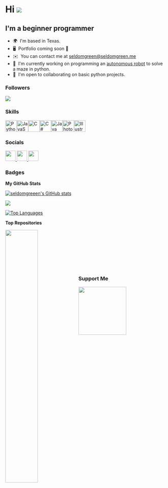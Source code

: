Hi ![](https://user-images.githubusercontent.com/18350557/176309783-0785949b-9127-417c-8b55-ab5a4333674e.gif)
=========================================================================================================================

I'm a beginner programmer
-------------------------

* 🌍  I'm based in Texas.
* 🖥️  Portfolio coming soon 👀
* ✉️  You can contact me at [seldomgreen@seldomgreen.me](mailto:seldomgreen@seldomgreen.me)
* 🚀  I'm currently working on programming an [autonomous robot](https://github.com/Laneco-Ltd/Maze-Solving-Robot) to solve a maze in python.
* 🤝  I'm open to collaborating on basic python projects.

### Followers
<a href="https://www.github.com/seldomgreeen" target="_blank" rel="noreferrer"><img
src="https://img.shields.io/github/followers/seldomgreeen?logo=github&style=for-the-badge&color=14b8a6&labelColor=000000" /></a>

### Skills


<p align="left">
<a href="https://www.python.org/" target="_blank" rel="noreferrer"><img src="https://raw.githubusercontent.com/danielcranney/readme-generator/main/public/icons/skills/python-colored.svg" width="36" height="36" alt="Python" /></a><a href="https://developer.mozilla.org/en-US/docs/Web/JavaScript" target="_blank" rel="noreferrer"><img src="https://raw.githubusercontent.com/danielcranney/readme-generator/main/public/icons/skills/javascript-colored.svg" width="36" height="36" alt="JavaScript" /></a><a href="https://docs.microsoft.com/en-us/cpp/?view=msvc-170" target="_blank" rel="noreferrer"><img src="https://raw.githubusercontent.com/danielcranney/readme-generator/main/public/icons/skills/c-colored.svg" width="36" height="36" alt="C" /></a><a href="https://docs.microsoft.com/en-us/dotnet/csharp/" target="_blank" rel="noreferrer"><img src="https://raw.githubusercontent.com/danielcranney/readme-generator/main/public/icons/skills/csharp-colored.svg" width="36" height="36" alt="C#" /></a><a href="https://www.oracle.com/java/" target="_blank" rel="noreferrer"><img src="https://raw.githubusercontent.com/danielcranney/readme-generator/main/public/icons/skills/java-colored.svg" width="36" height="36" alt="Java" /></a><a href="https://www.adobe.com/uk/products/photoshop.html" target="_blank" rel="noreferrer"><img src="https://raw.githubusercontent.com/danielcranney/readme-generator/main/public/icons/skills/photoshop-colored.svg" width="36" height="36" alt="Photoshop" /></a><a href="https://www.adobe.com/uk/products/illustrator.html" target="_blank" rel="noreferrer"><img src="https://raw.githubusercontent.com/danielcranney/readme-generator/main/public/icons/skills/illustrator-colored.svg" width="36" height="36" alt="Illustrator" /></a>
</p>


### Socials

<p align="left"> <a href="https://discord.com/users/tejas.e" target="_blank" rel="noreferrer"> <picture> <source media="(prefers-color-scheme: dark)" srcset="undefined" /> <source media="(prefers-color-scheme: light)" srcset="https://raw.githubusercontent.com/danielcranney/readme-generator/main/public/icons/socials/discord.svg" /> <img src="https://raw.githubusercontent.com/danielcranney/readme-generator/main/public/icons/socials/discord.svg" width="32" height="32" /> </picture> </a> <a href="https://www.github.com/seldomgreeen" target="_blank" rel="noreferrer"> <picture> <source media="(prefers-color-scheme: dark)" srcset="https://raw.githubusercontent.com/danielcranney/readme-generator/main/public/icons/socials/github-dark.svg" /> <source media="(prefers-color-scheme: light)" srcset="https://raw.githubusercontent.com/danielcranney/readme-generator/main/public/icons/socials/github.svg" /> <img src="https://raw.githubusercontent.com/danielcranney/readme-generator/main/public/icons/socials/github.svg" width="32" height="32" /> </picture> </a> <a href="https://www.stackoverflow.com/users/23209373/seldomgreen" target="_blank" rel="noreferrer"> <picture> <source media="(prefers-color-scheme: dark)" srcset="undefined" /> <source media="(prefers-color-scheme: light)" srcset="https://raw.githubusercontent.com/danielcranney/readme-generator/main/public/icons/socials/stackoverflow.svg" /> <img src="https://raw.githubusercontent.com/danielcranney/readme-generator/main/public/icons/socials/stackoverflow.svg" width="32" height="32" /> </picture> </a></p>

### Badges

<b>My GitHub Stats</b>

<a href="http://www.github.com/seldomgreeen"><img src="https://github-readme-stats.vercel.app/api?username=seldomgreeen&show_icons=true&hide=&count_private=true&title_color=64748b&text_color=ffffff&icon_color=14b8a6&bg_color=000000&hide_border=true&show_icons=true" alt="seldomgreeen's GitHub stats" /></a>

<a href="http://www.github.com/seldomgreeen"><img src="https://github-readme-streak-stats.herokuapp.com/?user=seldomgreeen&stroke=ffffff&background=000000&ring=64748b&fire=64748b&currStreakNum=ffffff&currStreakLabel=64748b&sideNums=ffffff&sideLabels=ffffff&dates=ffffff&hide_border=true" /></a>

<a href="https://github.com/seldomgreeen" align="left"><img src="https://github-readme-stats.vercel.app/api/top-langs/?username=seldomgreeen&langs_count=10&title_color=64748b&text_color=ffffff&icon_color=14b8a6&bg_color=000000&hide_border=true&locale=en&custom_title=Top%20%Languages" alt="Top Languages" /></a>

<b>Top Repositories</b>

<div width="100%" align="center"><a href="https://github.com/seldomgreeen/Maze-Solving-Robot" align="left"><img align="left" width="45%" src="https://github-readme-stats.vercel.app/api/pin/?username=seldomgreeen&repo=Maze-Solving-Robot&title_color=64748b&text_color=ffffff&icon_color=14b8a6&bg_color=000000&hide_border=true&locale=en" /></a></div><br /><br /><br /><br /><br /><br /><br />

### Support Me

<ul style="list-style-type: none; margin: 0;">

<li style="display: inline-block; margin-right: 0.25rem;"><a href="https://www.buymeacoffee.com/seldomgreen"><img src="https://cdn.buymeacoffee.com/buttons/v2/default-yellow.png" width="150"/></a></li>

</ul>
<!---
The-Gaming-Owl/The-Gaming-Owl is a ✨ special ✨ repository because its `README.md` (this file) appears on your GitHub profile.
You can click the Preview link to take a look at your changes.
--->
